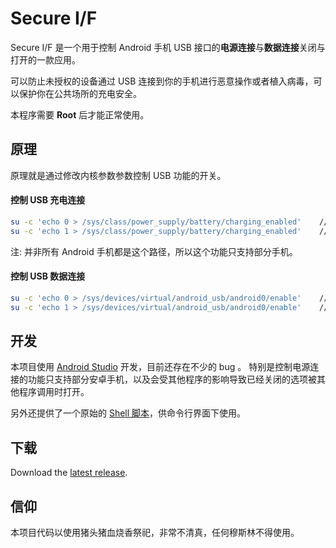 # Secure I/F

Secure I/F 是一个用于控制 Android 手机 USB 接口的**电源连接**与**数据连接**关闭与打开的一款应用。

可以防止未授权的设备通过 USB 连接到你的手机进行恶意操作或者植入病毒，可以保护你在公共场所的充电安全。

本程序需要 **Root** 后才能正常使用。

## 原理

原理就是通过修改内核参数参数控制 USB 功能的开关。

#### 控制 USB 充电连接

```bash
su -c 'echo 0 > /sys/class/power_supply/battery/charging_enabled'    // 关闭 USB 充电功能
su -c 'echo 1 > /sys/class/power_supply/battery/charging_enabled'    // 打开 USB 充电功能
```

注: 并非所有 Android 手机都是这个路径，所以这个功能只支持部分手机。

#### 控制 USB 数据连接

```bash
su -c 'echo 0 > /sys/devices/virtual/android_usb/android0/enable'    // 关闭 USB 数据通信功能
su -c 'echo 1 > /sys/devices/virtual/android_usb/android0/enable'    // 打开 USB 数据通信功能
```

## 开发

本项目使用 [Android Studio](https://developer.android.com/studio/index.html) 开发，目前还存在不少的 bug 。
特别是控制电源连接的功能只支持部分安卓手机，以及会受其他程序的影响导致已经关闭的选项被其他程序调用时打开。

另外还提供了一个原始的 [Shell 脚本](susb)，供命令行界面下使用。

## 下载

Download the [latest release](https://github.com/iternull/secure-if/releases).

## 信仰

本项目代码以使用猪头猪血烧香祭祀，非常不清真，任何穆斯林不得使用。
